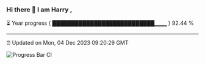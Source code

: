 ### Hi there 👋 I am Harry , 

⏳ Year progress { ███████████████████████████▁▁▁ } 92.44 %

---

⏰ Updated on Mon, 04 Dec 2023 09:20:29 GMT

![Progress Bar CI](https://github.com/duykhang68/duykhang68/workflows/Progress%20Bar%20CI/badge.svg)

